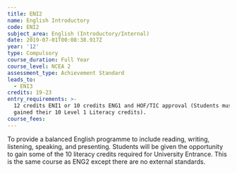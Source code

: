 ```yaml
---
title: ENI2
name: English Introductory
code: ENI2
subject_area: English (Introductory/Internal)
date: 2019-07-01T00:08:38.917Z
year: '12'
type: Compulsory
course_duration: Full Year
course_level: NCEA 2
assessment_type: Achievement Standard
leads_to:
  - ENI3
credits: 19-23
entry_requirements: >-
  12 credits ENI1 or 10 credits ENG1 and HOF/TIC approval (Students must have
  gained their 10 Level 1 Literacy credits).
course_fees: 
---
```

To provide a balanced English programme to include reading, writing, listening, speaking, and presenting. Students will be given the opportunity to gain some of the 10 literacy credits required for University Entrance. This is the same course as ENG2 except there are no external standards.
